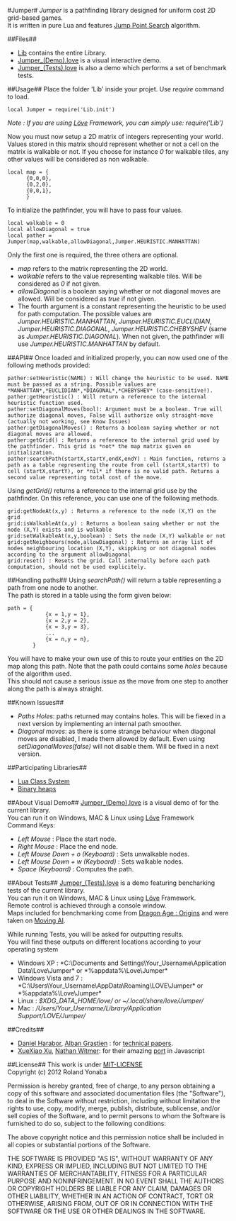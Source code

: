 ﻿#Jumper#
*Jumper* is a pathfinding library designed for uniform cost 2D grid-based games.<br/>
It is written in pure Lua and features [Jump Point Search][] algorithm.

##Files##
* [Lib][] contains the entire Library.
* [Jumper_(Demo).love][] is a visual interactive demo.
* [Jumper_(Tests).love][] is also a demo which performs a set of benchmark tests.
  
##Usage##
Place the folder 'Lib' inside your projet. Use *require* command to load.

    local Jumper = require('Lib.init')

*Note : If you are using [Löve][] Framework, you can simply use: require('Lib')*

Now you must now setup a 2D matrix of integers representing your world. Values stored in this matrix
should represent whether or not a cell on the matrix is walkable or not. If you choose for instance
*0* for walkable tiles, any other values will be considered as non walkable.

    local map = {
          {0,0,0},
          {0,2,0},
          {0,0,1},
          }

To initialize the pathfinder, you will have to pass four values.

    local walkable = 0
    local allowDiagonal = true
    local pather = Jumper(map,walkable,allowDiagonal,Jumper.HEURISTIC.MANHATTAN)
  
Only the first one is required, the three others are optional.
* *map* refers to the matrix representing the 2D world.
* *walkable* refers to the value representing walkable tiles. Will be considered as *0* if not given.
* *allowDiagonal* is a boolean saying whether or not diagonal moves are allowed. Will be considered as *true* if not given.
* The fourth argument is a constant representing the heuristic to be used for path computation. The possible values are *Jumper.HEURISTIC.MANHATTAN*, *Jumper.HEURISTIC.EUCLIDIAN*, *Jumper.HEURISTIC.DIAGONAL*, *Jumper.HEURISTIC.CHEBYSHEV* (same as *Jumper.HEURISTIC.DIAGONAL*). When not given, the pathfinder will use *Jumper.HEURISTIC.MANHATTAN* by default.

##API##
Once loaded and initialized properly, you can now used one of the following methods provided:
	
	pather:setHeuristic(NAME) : Will change the heuristic to be used. NAME must be passed as a string. Possible values are *MANHATTAN*,*EUCLIDIAN*,*DIAGONAL*,*CHEBYSHEV* (case-sensitive!).
	pather:getHeuristic() : Will return a reference to the internal heuristic function used.	
	pather:setDiagonalMoves(bool): Argument must be a boolean. True will authorize diagonal moves, False will authorize only straight-move (actually not working, see Know Issues)
	pather:getDiagonalMoves() : Returns a boolean saying whether or not diagonal moves are allowed.
	pather:getGrid() : Returns a reference to the internal grid used by the pathfinder. This grid is *not* the map matrix given on initialization.
	pather:searchPath(startX,startY,endX,endY) : Main function, returns a path as a table representing the route from cell (startX,startY) to cell (startX,startY), or *nil* if there is no valid path. Returns a second value representing total cost of the move.

Using *getGrid()* returns a reference to the internal grid use by the pathfinder. On this reference, you can use one of the following methods.
	
	grid:getNodeAt(x,y) : Returns a reference to the node (X,Y) on the grid
	grid:isWalkableAt(x,y) : Returns a boolean saing whether or not the node (X,Y) exists and is walkable
	grid:setWalkableAt(x,y,boolean) : Sets the node (X,Y) walkable or not 
	grid:getNeighbours(node,allowDiagonal) : Returns an array list of nodes neighbouring location (X,Y), skippking or not diagonal nodes according to the argument allowDiagonal
	grid:reset() : Resets the grid. Call internally before each path computation, should not be used explicitely.
	
##Handling paths##
Using *searchPath()* will return a table representing a path from one node to another.<br/>
The path is stored in a table using the form given below:

	path = {
				{x = 1,y = 1},
				{x = 2,y = 2},
				{x = 3,y = 3},
				...
				{x = n,y = n},
			}
You will have to make your own use of this to route your entities on the 2D map along this path.
Note that the path could contains some *holes* because of the algorithm used.<br/>
This should not cause a serious issue as the move from one step to another along the path is always straight.

##Known Issues##
* *Paths Holes*: paths returned may contains holes. This will be fiexed in a next version by implementing an internal path smoother.
* *Diagonal moves*: as there is some strange behaviour when diagonal moves are disabled, I made them allowed by default. Even using *setDiagonalMoves(false)* will not disable them. Will be fixed in a next version.

##Participating Libraries##
* [Lua Class System][]
* [Binary heaps][]

##About Visual Demo##
[Jumper_(Demo).love][] is a visual demo of for the current library.<br/>
You can run it on Windows, MAC & Linux using [Löve][] Framework<br/>
Command Keys:
* *Left Mouse* : Place the start node.
* *Right Mouse* : Place the end node.
* *Left Mouse Down + o (Keyboard)* : Sets unwalkable nodes.
* *Left Mouse Down + w (Keyboard)* : Sets walkable nodes.
* *Space (Keyboard)* : Computes the path.

##About Tests##
[Jumper_(Tests).love][] is a demo featuring bencharking tests of the current library.<br/>
You can run it on Windows, MAC & Linux using [Löve][] Framework.<br/>
Remote control is achieved through a console window.<br/>
Maps included for benchmarking come from [Dragon Age : Origins][] and were taken on [Moving AI][].

While running Tests, you will be asked for outputting results.<br/>
You will find these outputs on different locations according to your operating system
* Windows XP : *C:\Documents and Settings\Your_Username\Application Data\Love\Jumper\* or *%appdata%\Love\Jumper\*
* Windows Vista and 7 : *C:\Users\Your_Username\AppData\Roaming\LOVE\Jumper\* or *%appdata%\Love\Jumper\*
* Linux : *$XDG_DATA_HOME/love/ or ~/.local/share/love/Jumper/*
* Mac : */Users/Your_Username/Library/Application Support/LOVE/Jumper/*


##Credits##
* [Daniel Harabor][], [Alban Grastien][] : for [technical papers][].<br/>
* [XueXiao Xu][], [Nathan Witmer][]: for their amazing [port][] in Javascript<br/>

##License##
This work is under [MIT-LICENSE][]<br/>
Copyright (c) 2012 Roland Yonaba

Permission is hereby granted, free of charge, to any person obtaining a
copy of this software and associated documentation files (the
"Software"), to deal in the Software without restriction, including
without limitation the rights to use, copy, modify, merge, publish,
distribute, sublicense, and/or sell copies of the Software, and to
permit persons to whom the Software is furnished to do so, subject to
the following conditions:

The above copyright notice and this permission notice shall be included
in all copies or substantial portions of the Software.

THE SOFTWARE IS PROVIDED "AS IS", WITHOUT WARRANTY OF ANY KIND, EXPRESS
OR IMPLIED, INCLUDING BUT NOT LIMITED TO THE WARRANTIES OF
MERCHANTABILITY, FITNESS FOR A PARTICULAR PURPOSE AND NONINFRINGEMENT.
IN NO EVENT SHALL THE AUTHORS OR COPYRIGHT HOLDERS BE LIABLE FOR ANY
CLAIM, DAMAGES OR OTHER LIABILITY, WHETHER IN AN ACTION OF CONTRACT,
TORT OR OTHERWISE, ARISING FROM, OUT OF OR IN CONNECTION WITH THE
SOFTWARE OR THE USE OR OTHER DEALINGS IN THE SOFTWARE.

[Jump Point Search]: http://harablog.wordpress.com/2011/09/07/jump-point-search/
[Lua Class System]: https://github.com/Yonaba/Lua-Class-System
[Binary heaps]: https://github.com/Yonaba/Binary-Heaps
[Löve]: https://love2d.org
[Dragon Age : Origins]: http://dragonage.bioware.com
[Moving AI]: http://movingai.com
[Nathan Witmer]: https://github.com/aniero
[XueXiao Xu]: https://github.com/qiao
[port]: https://github.com/qiao/PathFinding.js
[Alban Grastien]: http://www.grastien.net/ban/
[Daniel Harabor]: http://users.cecs.anu.edu.au/~dharabor/home.html
[technical papers]: http://users.cecs.anu.edu.au/~dharabor/data/papers/harabor-grastien-aaai11.pdf
[MIT-LICENSE]: http://www.opensource.org/licenses/mit-license.php
[Lib]: https://github.com/Yonaba/Jumper/tree/master/Lib
[Jumper_(Demo).love]: https://github.com/downloads/Yonaba/Jumper/Jumper_(Demo).love
[Jumper_(Tests).love]: https://github.com/downloads/Yonaba/Jumper/Jumper_(Tests).love